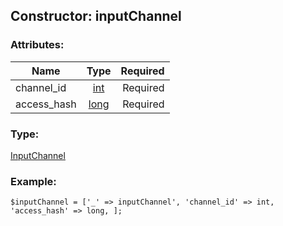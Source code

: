 ## Constructor: inputChannel  

### Attributes:

| Name     |    Type       | Required |
|----------|:-------------:|---------:|
|channel\_id|[int](../types/int.md) | Required|
|access\_hash|[long](../types/long.md) | Required|
### Type: 

[InputChannel](../types/InputChannel.md)
### Example:

```
$inputChannel = ['_' => inputChannel', 'channel_id' => int, 'access_hash' => long, ];
```